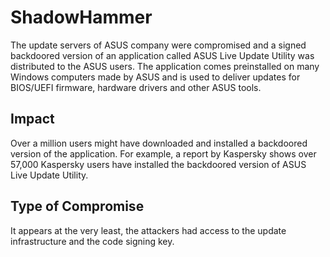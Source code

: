 # ShadowHammer

The update servers of ASUS company were compromised and
a signed backdoored version of an application called 
ASUS Live Update Utility was distributed to the ASUS users. 
The application comes preinstalled on many Windows computers
made by ASUS and is used to deliver updates for BIOS/UEFI firmware,
hardware drivers and other ASUS tools.


## Impact

Over a million users might have downloaded and installed a 
backdoored version of the application. For example, a report by
Kaspersky shows over 57,000 Kaspersky users have installed
the backdoored version of ASUS Live Update Utility. 

## Type of Compromise

It appears at the very least, the attackers had access to
the update infrastructure and the code signing key.
